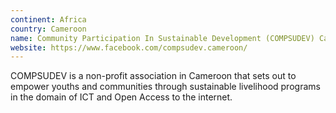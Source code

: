 ```yaml
---
continent: Africa
country: Cameroon
name: Community Participation In Sustainable Development (COMPSUDEV) Cameroon
website: https://www.facebook.com/compsudev.cameroon/
---
```


COMPSUDEV is a non-profit association in Cameroon that sets out to empower youths and communities through sustainable livelihood programs in the domain of ICT and Open Access to the internet.
